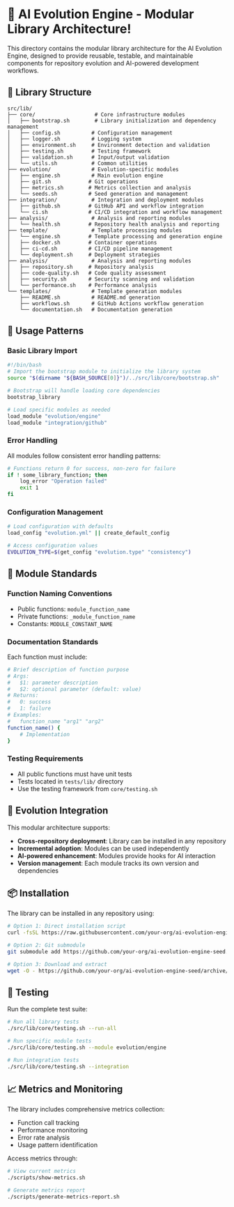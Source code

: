<!--
@file src/lib/README.md
@description Modular library structure for AI Evolution Engine
@author IT-Journey Team <team@it-journey.org>
@created 2025-07-05
@lastModified 2025-07-05
@version 2.0.0

@relatedIssues 
  - Refactor scripts to be modular with well-structured library

@relatedEvolutions
  - v2.0.0: Complete modular refactor of script architecture

@dependencies
  - bash: >=4.0
  - jq: >=1.6

@changelog
  - 2025-07-05: Initial creation of modular library structure - ITJ

@usage Source individual modules as needed from scripts
@notes This modular architecture enables reuse across repositories
-->

# 🧬 AI Evolution Engine - Modular Library Architecture!

This directory contains the modular library architecture for the AI Evolution Engine, designed to provide reusable, testable, and maintainable components for repository evolution and AI-powered development workflows.

## 📁 Library Structure

```
src/lib/
├── core/                   # Core infrastructure modules
│   ├── bootstrap.sh        # Library initialization and dependency management
│   ├── config.sh          # Configuration management
│   ├── logger.sh          # Logging system
│   ├── environment.sh     # Environment detection and validation
│   ├── testing.sh         # Testing framework
│   ├── validation.sh      # Input/output validation
│   └── utils.sh           # Common utilities
├── evolution/             # Evolution-specific modules
│   ├── engine.sh          # Main evolution engine
│   ├── git.sh            # Git operations
│   ├── metrics.sh        # Metrics collection and analysis
│   └── seeds.sh          # Seed generation and management
├── integration/           # Integration and deployment modules
│   ├── github.sh         # GitHub API and workflow integration
│   └── ci.sh             # CI/CD integration and workflow management
├── analysis/              # Analysis and reporting modules
│   └── health.sh         # Repository health analysis and reporting
├── template/              # Template processing modules
│   └── engine.sh         # Template processing and generation engine
│   ├── docker.sh         # Container operations
│   ├── ci-cd.sh          # CI/CD pipeline management
│   └── deployment.sh     # Deployment strategies
├── analysis/              # Analysis and reporting modules
│   ├── repository.sh     # Repository analysis
│   ├── code-quality.sh   # Code quality assessment
│   ├── security.sh       # Security scanning and validation
│   └── performance.sh    # Performance analysis
└── templates/             # Template generation modules
    ├── README.sh          # README.md generation
    ├── workflows.sh       # GitHub Actions workflow generation
    └── documentation.sh   # Documentation generation
```

## 🚀 Usage Patterns

### Basic Library Import
```bash
#!/bin/bash
# Import the bootstrap module to initialize the library system
source "$(dirname "${BASH_SOURCE[0]}")/../src/lib/core/bootstrap.sh"

# Bootstrap will handle loading core dependencies
bootstrap_library

# Load specific modules as needed
load_module "evolution/engine"
load_module "integration/github"
```

### Error Handling
All modules follow consistent error handling patterns:
```bash
# Functions return 0 for success, non-zero for failure
if ! some_library_function; then
    log_error "Operation failed"
    exit 1
fi
```

### Configuration Management
```bash
# Load configuration with defaults
load_config "evolution.yml" || create_default_config

# Access configuration values
EVOLUTION_TYPE=$(get_config "evolution.type" "consistency")
```

## 🔧 Module Standards

### Function Naming Conventions
- Public functions: `module_function_name`
- Private functions: `_module_function_name`
- Constants: `MODULE_CONSTANT_NAME`

### Documentation Standards
Each function must include:
```bash
# Brief description of function purpose
# Args:
#   $1: parameter description
#   $2: optional parameter (default: value)
# Returns:
#   0: success
#   1: failure
# Examples:
#   function_name "arg1" "arg2"
function_name() {
    # Implementation
}
```

### Testing Requirements
- All public functions must have unit tests
- Tests located in `tests/lib/` directory
- Use the testing framework from `core/testing.sh`

## 🌱 Evolution Integration

This modular architecture supports:
- **Cross-repository deployment**: Library can be installed in any repository
- **Incremental adoption**: Modules can be used independently
- **AI-powered enhancement**: Modules provide hooks for AI interaction
- **Version management**: Each module tracks its own version and dependencies

## 📦 Installation

The library can be installed in any repository using:
```bash
# Option 1: Direct installation script
curl -fsSL https://raw.githubusercontent.com/your-org/ai-evolution-engine-seed/main/install.sh | bash

# Option 2: Git submodule
git submodule add https://github.com/your-org/ai-evolution-engine-seed.git ai-evolution

# Option 3: Download and extract
wget -O - https://github.com/your-org/ai-evolution-engine-seed/archive/main.tar.gz | tar -xz
```

## 🧪 Testing

Run the complete test suite:
```bash
# Run all library tests
./src/lib/core/testing.sh --run-all

# Run specific module tests
./src/lib/core/testing.sh --module evolution/engine

# Run integration tests
./src/lib/core/testing.sh --integration
```

## 📈 Metrics and Monitoring

The library includes comprehensive metrics collection:
- Function call tracking
- Performance monitoring
- Error rate analysis
- Usage pattern identification

Access metrics through:
```bash
# View current metrics
./scripts/show-metrics.sh

# Generate metrics report
./scripts/generate-metrics-report.sh
```
